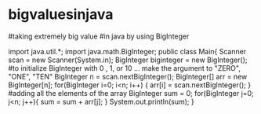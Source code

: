 # bigvaluesinjava
#taking extremely big value
#in java by using BigInteger

import java.util.*;
import java.math.BigInteger;
public class Main{
    Scanner scan = new Scanner(System.in);
    BigInteger biginteger = new BigInteger();
    #to initialize BigInteger with 0 , 1, or 10 ... make the argument to "ZERO", "ONE", "TEN"
    BigInteger n = scan.nextBigInteger();
    BigInteger[] arr = new BigInteger[n];
    for(BigInteger i=0; i<n; i++)
    {
    arr[i] = scan.nextBigInteger();
    }
    #adding all the elements of the array
    BigInteger sum = 0;
    for(BigInteger j=0; j<n; j++){
    sum = sum + arr[j];
    }
    System.out.println(sum);
    }
